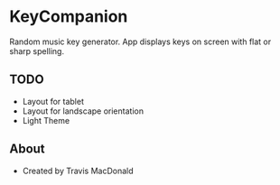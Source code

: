 # KeyCompanion
Random music key generator. App displays keys on screen with flat or sharp spelling.

## TODO
- Layout for tablet
- Layout for landscape orientation
- Light Theme

## About
- Created by Travis MacDonald
